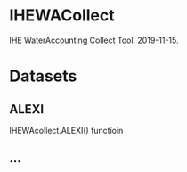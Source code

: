 # IHEWACollect

IHE WaterAccounting Collect Tool. 2019-11-15.

# Datasets

## ALEXI

IHEWAcollect.ALEXI() functioin

## ...

